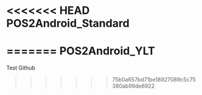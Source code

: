 <<<<<<< HEAD
POS2Android_Standard
====================
=======
POS2Android_YLT
===============

Test Github
>>>>>>> 75b0a657bd71be18927089c5c75380ab99de6922
